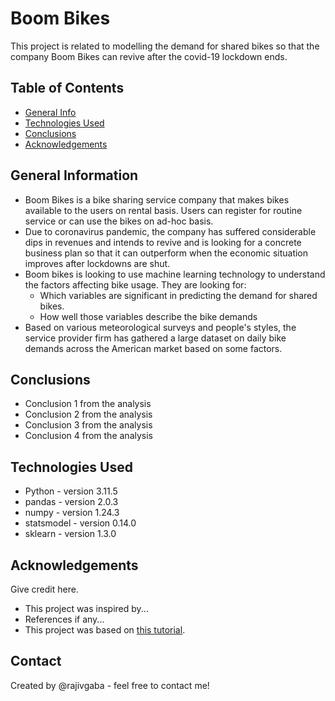 # Boom Bikes
This project is related to modelling the demand for shared bikes so that the company Boom Bikes can revive after the covid-19 lockdown ends.

## Table of Contents
* [General Info](#general-information)
* [Technologies Used](#technologies-used)
* [Conclusions](#conclusions)
* [Acknowledgements](#acknowledgements)

<!-- You can include any other section that is pertinent to your problem -->

## General Information
- Boom Bikes is a bike sharing service company that makes bikes available to the users on rental basis. Users can register for routine service or can use the bikes on ad-hoc basis. 
- Due to coronavirus pandemic, the company has suffered considerable dips in revenues and intends to revive and is looking for a concrete business plan so that it can outperform when the economic situation improves after lockdowns are shut.
- Boom bikes is looking to use machine learning technology to understand the factors affecting bike usage. They are looking for:
  - Which variables are significant in predicting the demand for shared bikes.
  - How well those variables describe the bike demands
- Based on various meteorological surveys and people's styles, the service provider firm has gathered a large dataset on daily bike demands across the American market based on some factors.

<!-- You don't have to answer all the questions - just the ones relevant to your project. -->

## Conclusions
- Conclusion 1 from the analysis
- Conclusion 2 from the analysis
- Conclusion 3 from the analysis
- Conclusion 4 from the analysis

<!-- You don't have to answer all the questions - just the ones relevant to your project. -->


## Technologies Used
- Python - version 3.11.5
- pandas - version 2.0.3
- numpy - version 1.24.3
- statsmodel - version 0.14.0
- sklearn - version 1.3.0

<!-- As the libraries versions keep on changing, it is recommended to mention the version of library used in this project -->

## Acknowledgements
Give credit here.
- This project was inspired by...
- References if any...
- This project was based on [this tutorial](https://www.example.com).


## Contact
Created by @rajivgaba - feel free to contact me!


<!-- Optional -->
<!-- ## License -->
<!-- This project is open source and available under the [... License](). -->

<!-- You don't have to include all sections - just the one's relevant to your project -->
